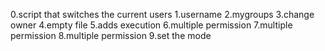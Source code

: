 0.script that switches the current users
1.username
2.mygroups
3.change owner
4.empty file
5.adds execution
6.multiple permission
7.multiple permission
8.multiple permission
9.set the mode
